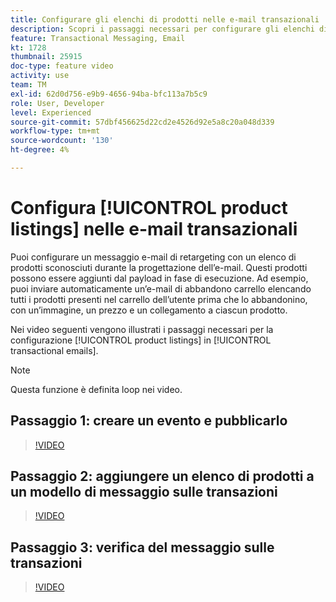 ```yaml
---
title: Configurare gli elenchi di prodotti nelle e-mail transazionali
description: Scopri i passaggi necessari per configurare gli elenchi di prodotti nelle e-mail transazionali.
feature: Transactional Messaging, Email
kt: 1728
thumbnail: 25915
doc-type: feature video
activity: use
team: TM
exl-id: 62d0d756-e9b9-4656-94ba-bfc113a7b5c9
role: User, Developer
level: Experienced
source-git-commit: 57dbf456625d22cd2e4526d92e5a8c20a048d339
workflow-type: tm+mt
source-wordcount: '130'
ht-degree: 4%

---
```


# Configura [!UICONTROL product listings] nelle e-mail transazionali

Puoi configurare un messaggio e-mail di retargeting con un elenco di prodotti sconosciuti durante la progettazione dell’e-mail. Questi prodotti possono essere aggiunti dal payload in fase di esecuzione. Ad esempio, puoi inviare automaticamente un’e-mail di abbandono carrello elencando tutti i prodotti presenti nel carrello dell’utente prima che lo abbandonino, con un’immagine, un prezzo e un collegamento a ciascun prodotto.

Nei video seguenti vengono illustrati i passaggi necessari per la configurazione [!UICONTROL product listings] in [!UICONTROL transactional emails].

>[!NOTE]
>
>Questa funzione è definita loop nei video.

## Passaggio 1: creare un evento e pubblicarlo

>[!VIDEO](https://video.tv.adobe.com/v/25914?quality=12)

## Passaggio 2: aggiungere un elenco di prodotti a un modello di messaggio sulle transazioni

>[!VIDEO](https://video.tv.adobe.com/v/25915?quality=12)

## Passaggio 3: verifica del messaggio sulle transazioni

>[!VIDEO](https://video.tv.adobe.com/v/25916?quality=12)
